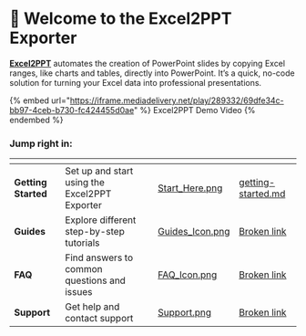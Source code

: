# 👋 Welcome to the Excel2PPT Exporter

[**Excel2PPT**](https://pythonandvba.com/excel2ppt-exporter/) automates the creation of PowerPoint slides by copying Excel ranges, like charts and tables, directly into PowerPoint. It’s a quick, no-code solution for turning your Excel data into professional presentations.

{% embed url="https://iframe.mediadelivery.net/play/289332/69dfe34c-bb97-4ceb-b730-fc424455d0ae" %}
Excel2PPT Demo Video
{% endembed %}



### Jump right in:

<table data-view="cards"><thead><tr><th></th><th></th><th></th><th data-hidden data-card-cover data-type="files"></th><th data-hidden data-card-target data-type="content-ref"></th></tr></thead><tbody><tr><td><strong>Getting Started</strong></td><td>Set up and start using the Excel2PPT Exporter</td><td></td><td><a href=".gitbook/assets/Start_Here.png">Start_Here.png</a></td><td><a href="fundamentals/getting-started.md">getting-started.md</a></td></tr><tr><td><strong>Guides</strong></td><td>Explore different step-by-step tutorials</td><td></td><td><a href=".gitbook/assets/Guides_Icon.png">Guides_Icon.png</a></td><td><a href="broken-reference">Broken link</a></td></tr><tr><td><strong>FAQ</strong></td><td>Find answers to common questions and issues</td><td></td><td><a href=".gitbook/assets/FAQ_Icon.png">FAQ_Icon.png</a></td><td><a href="broken-reference">Broken link</a></td></tr><tr><td><strong>Support</strong></td><td>Get help and contact support</td><td></td><td><a href=".gitbook/assets/Support.png">Support.png</a></td><td><a href="broken-reference">Broken link</a></td></tr></tbody></table>



